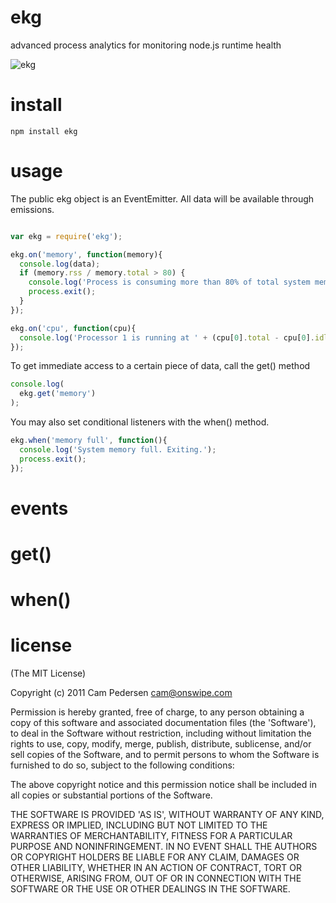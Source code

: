 # ekg

advanced process analytics for monitoring node.js runtime health

![ekg](http://i.imgur.com/XtiHt.png)

# install

    npm install ekg

# usage

The public ekg object is an EventEmitter. All data will be available through emissions.

````javascript

var ekg = require('ekg');

ekg.on('memory', function(memory){
  console.log(data);
  if (memory.rss / memory.total > 80) {
    console.log('Process is consuming more than 80% of total system memory. Exiting.');
    process.exit();
  }
});

ekg.on('cpu', function(cpu){
  console.log('Processor 1 is running at ' + (cpu[0].total - cpu[0].idle) / 100 + '% of capacity');
});
````

To get immediate access to a certain piece of data, call the get() method

````javascript
console.log(
  ekg.get('memory')
);
````

You may also set conditional listeners with the when() method.

````javascript
ekg.when('memory full', function(){
  console.log('System memory full. Exiting.');
  process.exit();
});
````

# events 

# get()

# when()

# license

(The MIT License)

Copyright (c) 2011 Cam Pedersen <cam@onswipe.com>

Permission is hereby granted, free of charge, to any person obtaining a copy of this software and associated documentation files (the 'Software'), to deal in the Software without restriction, including without limitation the rights to use, copy, modify, merge, publish, distribute, sublicense, and/or sell copies of the Software, and to permit persons to whom the Software is furnished to do so, subject to the following conditions:

The above copyright notice and this permission notice shall be included in all copies or substantial portions of the Software.

THE SOFTWARE IS PROVIDED 'AS IS', WITHOUT WARRANTY OF ANY KIND, EXPRESS OR IMPLIED, INCLUDING BUT NOT LIMITED TO THE WARRANTIES OF MERCHANTABILITY, FITNESS FOR A PARTICULAR PURPOSE AND NONINFRINGEMENT. IN NO EVENT SHALL THE AUTHORS OR COPYRIGHT HOLDERS BE LIABLE FOR ANY CLAIM, DAMAGES OR OTHER LIABILITY, WHETHER IN AN ACTION OF CONTRACT, TORT OR OTHERWISE, ARISING FROM, OUT OF OR IN CONNECTION WITH THE SOFTWARE OR THE USE OR OTHER DEALINGS IN THE SOFTWARE.

